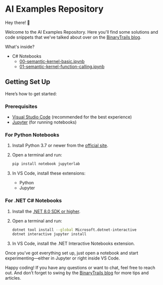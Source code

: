 # AI Examples Repository

Hey there! 👋

Welcome to the AI Examples Repository. Here you'll find some solutions and code snippets that we've talked about over on the [BinaryTrails blog](https://binarytrails.com/).

What's inside?

- C# Notebooks  
  - [00-semantic-kernel-basic.ipynb](00-semantic-kernel-basic/00-semantic-kernel-basic.ipynb)
  - [01-semantic-kernel-function-calling.ipynb](01-semantic-kernel-function-calling/01-semantic-kernel-function-calling.ipynb)

## Getting Set Up

Here’s how to get started:

### Prerequisites

- [Visual Studio Code](https://code.visualstudio.com/) (recommended for the best experience)
- [Jupyter](https://jupyter.org/) (for running notebooks)

### For Python Notebooks

1. Install Python 3.7 or newer from the [official site](https://www.python.org/downloads/).
2. Open a terminal and run:

   ```sh
   pip install notebook jupyterlab
   ```

3. In VS Code, install these extensions:
   - Python
   - Jupyter

### For .NET C# Notebooks

1. Install the [.NET 8.0 SDK or higher](https://dotnet.microsoft.com/download).
2. Open a terminal and run:

   ```sh
   dotnet tool install --global Microsoft.dotnet-interactive
   dotnet interactive jupyter install
   ```

3. In VS Code, install the .NET Interactive Notebooks extension.

Once you’ve got everything set up, just open a notebook and start experimenting—either in Jupyter or right inside VS Code.

Happy coding! If you have any questions or want to chat, feel free to reach out. And don’t forget to swing by the [BinaryTrails blog](https://binarytrails.com/) for more tips and articles.
